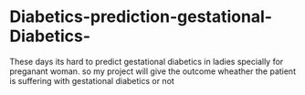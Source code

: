 # Diabetics-prediction-gestational-Diabetics-
These days its hard to predict gestational diabetics in ladies specially for preganant woman. so my project will give the outcome wheather the patient is suffering with gestational diabetics or not 
